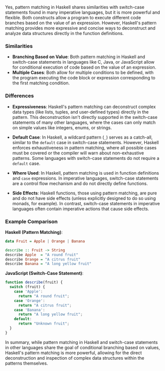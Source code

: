 Yes, pattern matching in Haskell shares similarities with switch-case statements found in many imperative languages, but it is more powerful and flexible. Both constructs allow a program to execute different code branches based on the value of an expression. However, Haskell's pattern matching provides more expressive and concise ways to deconstruct and analyze data structures directly in the function definitions.

### Similarities

- **Branching Based on Value**: Both pattern matching in Haskell and switch-case statements in languages like C, Java, or JavaScript allow for conditional execution of code based on the value of an expression.
- **Multiple Cases**: Both allow for multiple conditions to be defined, with the program executing the code block or expression corresponding to the first matching condition.

### Differences

- **Expressiveness**: Haskell's pattern matching can deconstruct complex data types (like lists, tuples, and user-defined types) directly in the pattern. This deconstruction isn't directly supported in the switch-case statements of many other languages, where the cases can  only match on simple values like integers, enums, or strings.
  
- **Default Case**: In Haskell, a wildcard pattern (`_`) serves as a catch-all, similar to the `default` case in switch-case statements. However, Haskell enforces exhaustiveness in pattern matching, where all possible cases must be covered or the compiler will warn about non-exhaustive patterns. Some languages with switch-case statements do not require a `default` case.

- **Where Used**: In Haskell, pattern matching is  used in function definitions and `case` expressions. In imperative languages, switch-case statements are a control flow mechanism and do not directly define functions.

- **Side Effects**: Haskell functions,  those using pattern matching, are pure and do not have side effects (unless explicitly designed to do so using monads, for example). In contrast, switch-case statements in imperative languages often contain imperative actions that cause side effects.

### Example Comparison

**Haskell (Pattern Matching)**:
```haskell
data Fruit = Apple | Orange | Banana

describe :: Fruit -> String
describe Apple  = "A round fruit"
describe Orange = "A citrus fruit"
describe Banana = "A long yellow fruit"
```

**JavaScript (Switch-Case Statement)**:
```javascript
function describe(fruit) {
  switch (fruit) {
    case 'Apple':
      return "A round fruit";
    case 'Orange':
      return "A citrus fruit";
    case 'Banana':
      return "A long yellow fruit";
    default:
      return "Unknown fruit";
  }
}
```

In summary, while pattern matching in Haskell and switch-case statements in other languages share the goal of conditional branching based on values, Haskell's pattern matching is more powerful, allowing for the direct deconstruction and inspection of complex data structures within the patterns themselves.
